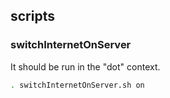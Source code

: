 ## scripts

### switchInternetOnServer
It should be run in the "dot" context.
```bash
. switchInternetOnServer.sh on
```